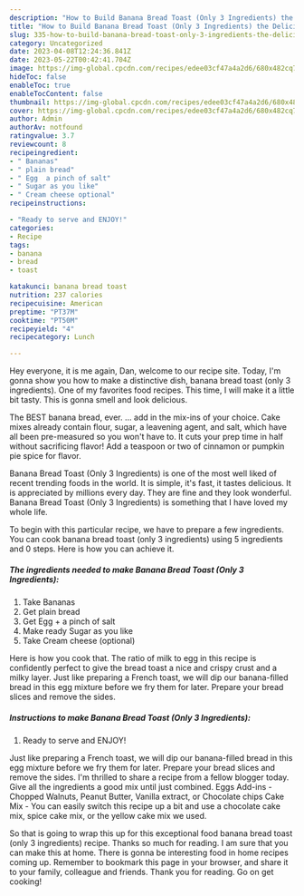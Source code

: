 ```yaml
---
description: "How to Build Banana Bread Toast (Only 3 Ingredients) the Delicious"
title: "How to Build Banana Bread Toast (Only 3 Ingredients) the Delicious"
slug: 335-how-to-build-banana-bread-toast-only-3-ingredients-the-delicious
category: Uncategorized
date: 2023-04-08T12:24:36.841Z
date: 2023-05-22T00:42:41.704Z
image: https://img-global.cpcdn.com/recipes/edee03cf47a4a2d6/680x482cq70/banana-bread-toast-only-3-ingredients-recipe-main-photo.jpg
hideToc: false
enableToc: true
enableTocContent: false
thumbnail: https://img-global.cpcdn.com/recipes/edee03cf47a4a2d6/680x482cq70/banana-bread-toast-only-3-ingredients-recipe-main-photo.jpg
cover: https://img-global.cpcdn.com/recipes/edee03cf47a4a2d6/680x482cq70/banana-bread-toast-only-3-ingredients-recipe-main-photo.jpg
author: Admin
authorAv: notfound
ratingvalue: 3.7
reviewcount: 8
recipeingredient:
- " Bananas"
- " plain bread"
- " Egg  a pinch of salt"
- " Sugar as you like"
- " Cream cheese optional"
recipeinstructions:

- "Ready to serve and ENJOY!"
categories:
- Recipe
tags:
- banana
- bread
- toast

katakunci: banana bread toast 
nutrition: 237 calories
recipecuisine: American
preptime: "PT37M"
cooktime: "PT50M"
recipeyield: "4"
recipecategory: Lunch

---
```



Hey everyone, it is me again, Dan, welcome to our recipe site. Today, I'm gonna show you how to make a distinctive dish, banana bread toast (only 3 ingredients). One of my favorites food recipes. This time, I will make it a little bit tasty. This is gonna smell and look delicious.

The BEST banana bread, ever. … add in the mix-ins of your choice. Cake mixes already contain flour, sugar, a leavening agent, and salt, which have all been pre-measured so you won&#39;t have to. It cuts your prep time in half without sacrificing flavor! Add a teaspoon or two of cinnamon or pumpkin pie spice for flavor.

Banana Bread Toast (Only 3 Ingredients) is one of the most well liked of recent trending foods in the world. It is simple, it's fast, it tastes delicious. It is appreciated by millions every day. They are fine and they look wonderful. Banana Bread Toast (Only 3 Ingredients) is something that I have loved my whole life.


To begin with this particular recipe, we have to prepare a few ingredients. You can cook banana bread toast (only 3 ingredients) using 5 ingredients and 0 steps. Here is how you can achieve it.

<!--inarticleads1-->

##### The ingredients needed to make Banana Bread Toast (Only 3 Ingredients):

1. Take  Bananas
1. Get  plain bread
1. Get  Egg + a pinch of salt
1. Make ready  Sugar as you like
1. Take  Cream cheese (optional)


Here is how you cook that. The ratio of milk to egg in this recipe is confidently perfect to give the bread toast a nice and crispy crust and a milky layer. Just like preparing a French toast, we will dip our banana-filled bread in this egg mixture before we fry them for later. Prepare your bread slices and remove the sides. 

<!--inarticleads2-->

##### Instructions to make Banana Bread Toast (Only 3 Ingredients):


1. Ready to serve and ENJOY!

Just like preparing a French toast, we will dip our banana-filled bread in this egg mixture before we fry them for later. Prepare your bread slices and remove the sides. I&#39;m thrilled to share a recipe from a fellow blogger today. Give all the ingredients a good mix until just combined. Eggs Add-ins - Chopped Walnuts, Peanut Butter, Vanilla extract, or Chocolate chips Cake Mix - You can easily switch this recipe up a bit and use a chocolate cake mix, spice cake mix, or the yellow cake mix we used. 

So that is going to wrap this up for this exceptional food banana bread toast (only 3 ingredients) recipe. Thanks so much for reading. I am sure that you can make this at home. There is gonna be interesting food in home recipes coming up. Remember to bookmark this page in your browser, and share it to your family, colleague and friends. Thank you for reading. Go on get cooking!
